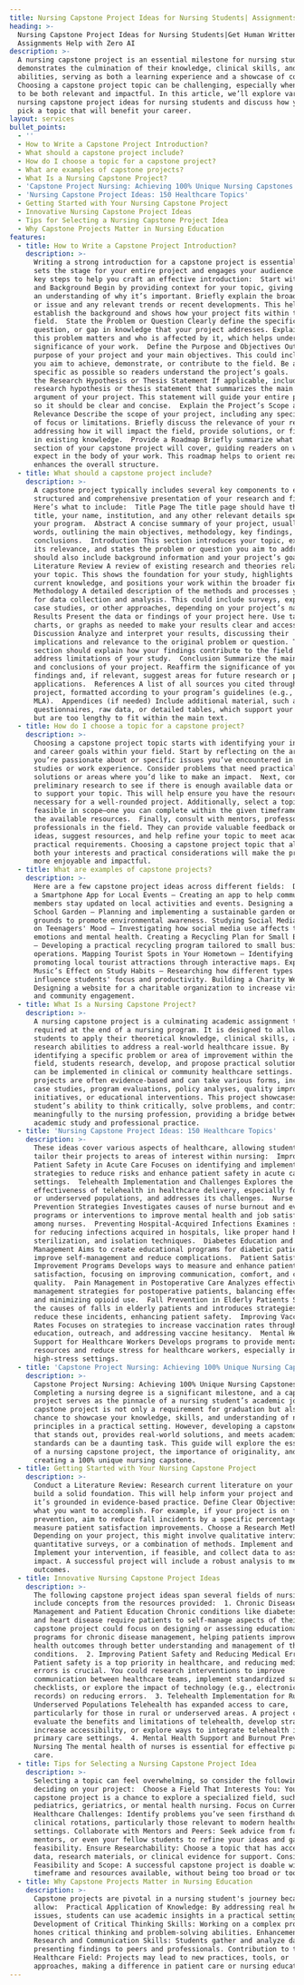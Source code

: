 ```yaml
---
title: Nursing Capstone Project Ideas for Nursing Students| Assignments Help
heading: >-
  Nursing Capstone Project Ideas for Nursing Students|Get Human Written
  Assignments Help with Zero AI
description: >-
  A nursing capstone project is an essential milestone for nursing students. It
  demonstrates the culmination of their knowledge, clinical skills, and research
  abilities, serving as both a learning experience and a showcase of competency.
  Choosing a capstone project topic can be challenging, especially when it needs
  to be both relevant and impactful. In this article, we’ll explore various
  nursing capstone project ideas for nursing students and discuss how you can
  pick a topic that will benefit your career.
layout: services
bullet_points:
  - ''
  - How to Write a Capstone Project Introduction?
  - What should a capstone project include?
  - How do I choose a topic for a capstone project?
  - What are examples of capstone projects?
  - What Is a Nursing Capstone Project?
  - 'Capstone Project Nursing: Achieving 100% Unique Nursing Capstones'
  - 'Nursing Capstone Project Ideas: 150 Healthcare Topics'
  - Getting Started with Your Nursing Capstone Project
  - Innovative Nursing Capstone Project Ideas
  - Tips for Selecting a Nursing Capstone Project Idea
  - Why Capstone Projects Matter in Nursing Education
features:
  - title: How to Write a Capstone Project Introduction?
    description: >-
      Writing a strong introduction for a capstone project is essential, as it
      sets the stage for your entire project and engages your audience. Here are
      key steps to help you craft an effective introduction:  Start with Context
      and Background Begin by providing context for your topic, giving readers
      an understanding of why it’s important. Briefly explain the broader field
      or issue and any relevant trends or recent developments. This helps
      establish the background and shows how your project fits within the
      field.  State the Problem or Question Clearly define the specific problem,
      question, or gap in knowledge that your project addresses. Explain why
      this problem matters and who is affected by it, which helps underscore the
      significance of your work.  Define the Purpose and Objectives Outline the
      purpose of your project and your main objectives. This could include what
      you aim to achieve, demonstrate, or contribute to the field. Be as
      specific as possible so readers understand the project’s goals.  Present
      the Research Hypothesis or Thesis Statement If applicable, include a
      research hypothesis or thesis statement that summarizes the main focus or
      argument of your project. This statement will guide your entire project,
      so it should be clear and concise.  Explain the Project’s Scope and
      Relevance Describe the scope of your project, including any specific areas
      of focus or limitations. Briefly discuss the relevance of your research,
      addressing how it will impact the field, provide solutions, or fill gaps
      in existing knowledge.  Provide a Roadmap Briefly summarize what each
      section of your capstone project will cover, guiding readers on what to
      expect in the body of your work. This roadmap helps to orient readers and
      enhances the overall structure.
  - title: What should a capstone project include?
    description: >-
      A capstone project typically includes several key components to ensure a
      structured and comprehensive presentation of your research and findings.
      Here’s what to include:  Title Page The title page should have the project
      title, your name, institution, and any other relevant details specified by
      your program.  Abstract A concise summary of your project, usually 150–250
      words, outlining the main objectives, methodology, key findings, and
      conclusions.  Introduction This section introduces your topic, explains
      its relevance, and states the problem or question you aim to address. It
      should also include background information and your project’s goals. 
      Literature Review A review of existing research and theories related to
      your topic. This shows the foundation for your study, highlights gaps in
      current knowledge, and positions your work within the broader field. 
      Methodology A detailed description of the methods and processes you used
      for data collection and analysis. This could include surveys, experiments,
      case studies, or other approaches, depending on your project’s nature. 
      Results Present the data or findings of your project here. Use tables,
      charts, or graphs as needed to make your results clear and accessible. 
      Discussion Analyze and interpret your results, discussing their
      implications and relevance to the original problem or question. This
      section should explain how your findings contribute to the field and
      address limitations of your study.  Conclusion Summarize the main points
      and conclusions of your project. Reaffirm the significance of your
      findings and, if relevant, suggest areas for future research or potential
      applications.  References A list of all sources you cited throughout the
      project, formatted according to your program’s guidelines (e.g., APA,
      MLA).  Appendices (if needed) Include additional material, such as
      questionnaires, raw data, or detailed tables, which support your findings
      but are too lengthy to fit within the main text.
  - title: How do I choose a topic for a capstone project?
    description: >-
      Choosing a capstone project topic starts with identifying your interests
      and career goals within your field. Start by reflecting on the areas
      you’re passionate about or specific issues you’ve encountered in your
      studies or work experience. Consider problems that need practical
      solutions or areas where you’d like to make an impact.  Next, conduct
      preliminary research to see if there is enough available data or evidence
      to support your topic. This will help ensure you have the resources
      necessary for a well-rounded project. Additionally, select a topic that is
      feasible in scope—one you can complete within the given timeframe and with
      the available resources.  Finally, consult with mentors, professors, or
      professionals in the field. They can provide valuable feedback on your
      ideas, suggest resources, and help refine your topic to meet academic and
      practical requirements. Choosing a capstone project topic that aligns with
      both your interests and practical considerations will make the project
      more enjoyable and impactful.
  - title: What are examples of capstone projects?
    description: >-
      Here are a few capstone project ideas across different fields:  Developing
      a Smartphone App for Local Events – Creating an app to help community
      members stay updated on local activities and events. Designing a Green
      School Garden – Planning and implementing a sustainable garden on school
      grounds to promote environmental awareness. Studying Social Media’s Impact
      on Teenagers' Mood – Investigating how social media use affects teenagers'
      emotions and mental health. Creating a Recycling Plan for Small Businesses
      – Developing a practical recycling program tailored to small business
      operations. Mapping Tourist Spots in Your Hometown – Identifying and
      promoting local tourist attractions through interactive maps. Exploring
      Music’s Effect on Study Habits – Researching how different types of music
      influence students' focus and productivity. Building a Charity Website –
      Designing a website for a charitable organization to increase visibility
      and community engagement.
  - title: What Is a Nursing Capstone Project?
    description: >-
      A nursing capstone project is a culminating academic assignment typically
      required at the end of a nursing program. It is designed to allow nursing
      students to apply their theoretical knowledge, clinical skills, and
      research abilities to address a real-world healthcare issue. By
      identifying a specific problem or area of improvement within the nursing
      field, students research, develop, and propose practical solutions that
      can be implemented in clinical or community healthcare settings. Capstone
      projects are often evidence-based and can take various forms, including
      case studies, program evaluations, policy analyses, quality improvement
      initiatives, or educational interventions. This project showcases a
      student’s ability to think critically, solve problems, and contribute
      meaningfully to the nursing profession, providing a bridge between
      academic study and professional practice.
  - title: 'Nursing Capstone Project Ideas: 150 Healthcare Topics'
    description: >-
      These ideas cover various aspects of healthcare, allowing students to
      tailor their projects to areas of interest within nursing:  Improving
      Patient Safety in Acute Care Focuses on identifying and implementing
      strategies to reduce risks and enhance patient safety in acute care
      settings.  Telehealth Implementation and Challenges Explores the
      effectiveness of telehealth in healthcare delivery, especially for remote
      or underserved populations, and addresses its challenges.  Nurse Burnout
      Prevention Strategies Investigates causes of nurse burnout and evaluates
      programs or interventions to improve mental health and job satisfaction
      among nurses.  Preventing Hospital-Acquired Infections Examines strategies
      for reducing infections acquired in hospitals, like proper hand hygiene,
      sterilization, and isolation techniques.  Diabetes Education and
      Management Aims to create educational programs for diabetic patients to
      improve self-management and reduce complications.  Patient Satisfaction
      Improvement Programs Develops ways to measure and enhance patient
      satisfaction, focusing on improving communication, comfort, and care
      quality.  Pain Management in Postoperative Care Analyzes effective pain
      management strategies for postoperative patients, balancing effectiveness
      and minimizing opioid use.  Fall Prevention in Elderly Patients Studies
      the causes of falls in elderly patients and introduces strategies to
      reduce these incidents, enhancing patient safety.  Improving Vaccination
      Rates Focuses on strategies to increase vaccination rates through
      education, outreach, and addressing vaccine hesitancy.  Mental Health
      Support for Healthcare Workers Develops programs to provide mental health
      resources and reduce stress for healthcare workers, especially in
      high-stress settings.
  - title: 'Capstone Project Nursing: Achieving 100% Unique Nursing Capstones'
    description: >-
      Capstone Project Nursing: Achieving 100% Unique Nursing Capstones 
      Completing a nursing degree is a significant milestone, and a capstone
      project serves as the pinnacle of a nursing student’s academic journey. A
      capstone project is not only a requirement for graduation but also a
      chance to showcase your knowledge, skills, and understanding of nursing
      principles in a practical setting. However, developing a capstone project
      that stands out, provides real-world solutions, and meets academic
      standards can be a daunting task. This guide will explore the essentials
      of a nursing capstone project, the importance of originality, and tips for
      creating a 100% unique nursing capstone.
  - title: Getting Started with Your Nursing Capstone Project
    description: >-
      Conduct a Literature Review: Research current literature on your topic to
      build a solid foundation. This will help inform your project and ensure
      it’s grounded in evidence-based practice. Define Clear Objectives: Outline
      what you want to accomplish. For example, if your project is on fall
      prevention, aim to reduce fall incidents by a specific percentage or
      measure patient satisfaction improvements. Choose a Research Methodology:
      Depending on your project, this might involve qualitative interviews,
      quantitative surveys, or a combination of methods. Implement and Analyze:
      Implement your intervention, if feasible, and collect data to assess its
      impact. A successful project will include a robust analysis to measure
      outcomes.
  - title: Innovative Nursing Capstone Project Ideas
    description: >-
      The following capstone project ideas span several fields of nursing and
      include concepts from the resources provided:  1. Chronic Disease
      Management and Patient Education Chronic conditions like diabetes, asthma,
      and heart disease require patients to self-manage aspects of their care. A
      capstone project could focus on designing or assessing educational
      programs for chronic disease management, helping patients improve their
      health outcomes through better understanding and management of their
      conditions.  2. Improving Patient Safety and Reducing Medical Errors
      Patient safety is a top priority in healthcare, and reducing medical
      errors is crucial. You could research interventions to improve
      communication between healthcare teams, implement standardized safety
      checklists, or explore the impact of technology (e.g., electronic health
      records) on reducing errors.  3. Telehealth Implementation for Rural and
      Underserved Populations Telehealth has expanded access to care,
      particularly for those in rural or underserved areas. A project could
      evaluate the benefits and limitations of telehealth, develop strategies to
      increase accessibility, or explore ways to integrate telehealth into
      primary care settings.  4. Mental Health Support and Burnout Prevention in
      Nursing The mental health of nurses is essential for effective patient
      care. 
  - title: Tips for Selecting a Nursing Capstone Project Idea
    description: >-
      Selecting a topic can feel overwhelming, so consider the following when
      deciding on your project:  Choose a Field That Interests You: Your
      capstone project is a chance to explore a specialized field, such as
      pediatrics, geriatrics, or mental health nursing. Focus on Current
      Healthcare Challenges: Identify problems you’ve seen firsthand during
      clinical rotations, particularly those relevant to modern healthcare
      settings. Collaborate with Mentors and Peers: Seek advice from faculty,
      mentors, or even your fellow students to refine your ideas and gauge
      feasibility. Ensure Researchability: Choose a topic that has accessible
      data, research materials, or clinical evidence for support. Consider
      Feasibility and Scope: A successful capstone project is doable within the
      timeframe and resources available, without being too broad or too narrow.
  - title: Why Capstone Projects Matter in Nursing Education
    description: >-
      Capstone projects are pivotal in a nursing student's journey because they
      allow:  Practical Application of Knowledge: By addressing real healthcare
      issues, students can use academic insights in a practical setting.
      Development of Critical Thinking Skills: Working on a complex problem
      hones critical thinking and problem-solving abilities. Enhancement of
      Research and Communication Skills: Students gather and analyze data, often
      presenting findings to peers and professionals. Contribution to the
      Healthcare Field: Projects may lead to new practices, tools, or
      approaches, making a difference in patient care or nursing education.
---
```


